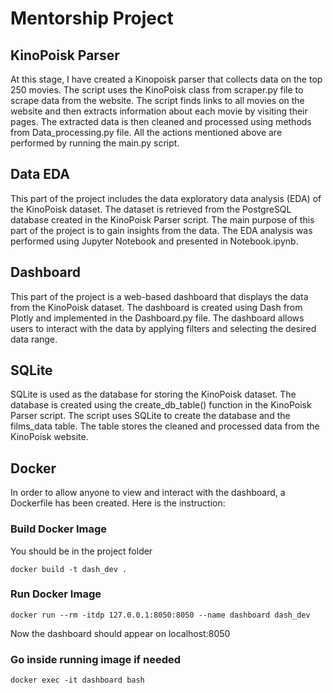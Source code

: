 # Mentorship Project

## KinoPoisk Parser
At this stage, I have created a Kinopoisk parser that collects data on the top 250 movies. The script uses the KinoPoisk class from scraper.py file to scrape data from the website. The script finds links to all movies on the website and then extracts information about each movie by visiting their pages. The extracted data is then cleaned and processed using methods from Data_processing.py file. All the actions mentioned above are performed by running the main.py script.
## Data EDA
This part of the project includes the data exploratory data analysis (EDA) of the KinoPoisk dataset. The dataset is retrieved from the PostgreSQL database created in the KinoPoisk Parser script. The main purpose of this part of the project is to gain insights from the data. The EDA analysis was performed using Jupyter Notebook and presented in Notebook.ipynb.
## Dashboard
This part of the project is a web-based dashboard that displays the data from the KinoPoisk dataset. The dashboard is created using Dash from Plotly and implemented in the Dashboard.py file. The dashboard allows users to interact with the data by applying filters and selecting the desired data range.
## SQLite
SQLite is used as the database for storing the KinoPoisk dataset. The database is created using the create_db_table() function in the KinoPoisk Parser script. The script uses SQLite to create the database and the films_data table. The table stores the cleaned and processed data from the KinoPoisk website.
## Docker
In order to allow anyone to view and interact with the dashboard, a Dockerfile has been created. Here is the instruction:
### Build Docker Image
You should be in the project folder
```
docker build -t dash_dev .
```
### Run Docker Image
```
docker run --rm -itdp 127.0.0.1:8050:8050 --name dashboard dash_dev
```
Now the dashboard should appear on localhost:8050
### Go inside running image if needed
```
docker exec -it dashboard bash
```
